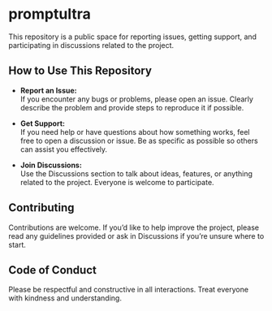 # promptultra

This repository is a public space for reporting issues, getting support, and participating in discussions related to the project.

## How to Use This Repository

- **Report an Issue:**  
  If you encounter any bugs or problems, please open an issue. Clearly describe the problem and provide steps to reproduce it if possible.

- **Get Support:**  
  If you need help or have questions about how something works, feel free to open a discussion or issue. Be as specific as possible so others can assist you effectively.

- **Join Discussions:**  
  Use the Discussions section to talk about ideas, features, or anything related to the project. Everyone is welcome to participate.

## Contributing

Contributions are welcome. If you’d like to help improve the project, please read any guidelines provided or ask in Discussions if you’re unsure where to start.

## Code of Conduct

Please be respectful and constructive in all interactions. Treat everyone with kindness and understanding.
